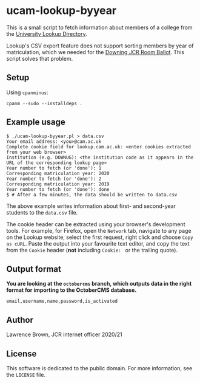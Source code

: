 # ucam-lookup-byyear

This is a small script to fetch information about members of a college from the [University Lookup
Directory](https://help.uis.cam.ac.uk/service/collaboration/lookup).

Lookup's CSV export feature does not support sorting members by year of matriculation, which we needed
for the [Downing JCR Room Ballot](https://github.com/dowjcr/roomsurvey). This script solves that problem.

## Setup

Using `cpanminus`:

```
cpanm --sudo --installdeps .
```

## Example usage

```
$ ./ucam-lookup-byyear.pl > data.csv
Your email address: <you>@cam.ac.uk
Complete cookie field for lookup.cam.ac.uk: <enter cookies extracted from your web browser>
Institution (e.g. DOWNUG): <the institution code as it appears in the URL of the corresponding lookup page>
Year number to fetch (or 'done'): 1
Corresponding matriculation year: 2020
Year number to fetch (or 'done'): 2
Corresponding matriculation year: 2019
Year number to fetch (or 'done'): done
$ # After a few minutes, the data should be written to data.csv
```

The above example writes information about first- and second-year students to the `data.csv` file.

The cookie header can be extracted using your browser's development tools. For example, for Firefox, open
the `Network` tab, navigate to any page on the Lookup website, select the first request, right click and
choose `Copy as cURL`. Paste the output into your favourite text editor, and copy the text from the `Cookie` header (**not** including `Cookie: ` or the trailing quote).

## Output format

**You are looking at the `octobercms` branch, which outputs data in the right format for importing to the
OctoberCMS database.**

```
email,username,name,password,is_activated
```

## Author

Lawrence Brown, JCR internet officer 2020/21

## License

This software is dedicated to the public domain. For more information, see the `LICENSE` file.
